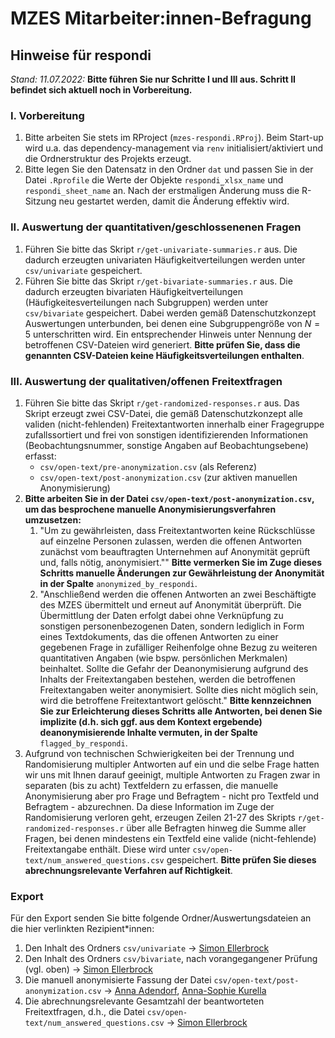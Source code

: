 # MZES Mitarbeiter:innen-Befragung

## Hinweise für respondi

*Stand: 11.07.2022:* **Bitte führen Sie nur Schritte I und III aus. Schritt II befindet sich aktuell noch in Vorbereitung.**

### I. Vorbereitung

1. Bitte arbeiten Sie stets im RProject (`mzes-respondi.RProj`). Beim Start-up wird u.a. das dependency-management via `renv` initialisiert/aktiviert und die Ordnerstruktur des Projekts erzeugt.
1. Bitte legen Sie den Datensatz in den Ordner `dat` und passen Sie in der Datei `.Rprofile` die Werte der Objekte `respondi_xlsx_name` und `respondi_sheet_name` an. Nach der erstmaligen Änderung muss die R-Sitzung neu gestartet werden, damit die Änderung effektiv wird.


### II. Auswertung der quantitativen/geschlossenenen Fragen

1. Führen Sie bitte das Skript `r/get-univariate-summaries.r` aus. Die dadurch erzeugten univariaten Häufigkeitverteilungen werden unter `csv/univariate` gespeichert.
1. Führen Sie bitte das Skript `r/get-bivariate-summaries.r` aus. Die dadurch erzeugten bivariaten Häufigkeitverteilungen (Häufigkeitesverteilungen nach Subgruppen) werden unter `csv/bivariate` gespeichert. Dabei werden gemäß Datenschutzkonzept Auswertungen unterbunden, bei denen eine Subgruppengröße von $N=5$ unterschritten wird. Ein entsprechender Hinweis unter Nennung der betroffenen CSV-Dateien wird generiert. **Bitte prüfen Sie, dass die genannten CSV-Dateien keine Häufigkeitsverteilungen enthalten**.

### III. Auswertung der qualitativen/offenen Freitextfragen

1. Führen Sie bitte das Skript `r/get-randomized-responses.r` aus. Das Skript erzeugt zwei CSV-Datei, die gemäß Datenschutzkonzept alle validen (nicht-fehlenden) Freitextantworten innerhalb einer Fragegruppe zufallssortiert und frei von sonstigen identifizierenden Informationen (Beobachtungsnummer, sonstige Angaben auf Beobachtungsebene) erfasst:
    - `csv/open-text/pre-anonymization.csv` (als Referenz)
    - `csv/open-text/post-anonymization.csv` (zur aktiven manuellen Anonymisierung)
1. **Bitte arbeiten Sie in der Datei `csv/open-text/post-anonymization.csv`, um das besprochene manuelle Anonymisierungsverfahren umzusetzen:**
    1. "Um zu gewährleisten, dass Freitextantworten keine Rückschlüsse auf einzelne Personen zulassen, werden die offenen Antworten zunächst vom beauftragten Unternehmen auf Anonymität geprüft und, falls nötig, anonymisiert."" **Bitte vermerken Sie im Zuge dieses Schritts manuelle Änderungen zur Gewährleistung der Anonymität in der Spalte** `anonymized_by_respondi`. 
    1. "Anschließend werden die offenen Antworten an zwei Beschäftigte des MZES übermittelt und erneut auf Anonymität überprüft. Die Übermittlung der Daten erfolgt dabei ohne Verknüpfung zu sonstigen personenbezogenen Daten, sondern lediglich in Form eines Textdokuments, das die offenen Antworten zu einer gegebenen Frage in zufälliger Reihenfolge ohne Bezug zu weiteren quantitativen Angaben (wie bspw. persönlichen Merkmalen) beinhaltet. Sollte die Gefahr der Deanonymisierung aufgrund des Inhalts der Freitextangaben bestehen, werden die betroffenen Freitextangaben weiter anonymisiert. Sollte dies nicht möglich sein, wird die betroffene Freitextantwort gelöscht." **Bitte kennzeichnen Sie zur Erleichterung dieses Schritts alle Antworten, bei denen Sie implizite (d.h. sich ggf. aus dem Kontext ergebende) deanonymisierende Inhalte vermuten, in der Spalte** `flagged_by_respondi`.
1. Aufgrund von technischen Schwierigkeiten bei der Trennung und Randomisierung multipler Antworten auf ein und die selbe Frage hatten wir uns mit Ihnen darauf geeinigt, multiple Antworten zu Fragen zwar in separaten (bis zu acht) Textfeldern zu erfassen, die manuelle Anonymisierung aber pro Frage und Befragtem - nicht pro Textfeld und Befragtem - abzurechnen. Da diese Information im Zuge der Randomisierung verloren geht, erzeugen Zeilen 21-27 des Skripts `r/get-randomized-responses.r` über alle Befragten hinweg die Summe aller Fragen, bei denen mindestens ein Textfeld eine valide (nicht-fehlende) Freitextangabe enthält. Diese wird unter `csv/open-text/num_answered_questions.csv` gespeichert. **Bitte prüfen Sie dieses abrechnungsrelevante Verfahren auf Richtigkeit**.

### Export

Für den Export senden Sie bitte folgende Ordner/Auswertungsdateien an die hier verlinkten Rezipient*innen:

1. Den Inhalt des Ordners `csv/univariate` $\rightarrow$ [Simon Ellerbrock](mailto:Simon.Ellerbrock@mzes.uni-mannheim.de)
1. Den Inhalt des Ordners `csv/bivariate`, nach vorangegangener Prüfung (vgl. oben) $\rightarrow$ [Simon Ellerbrock](mailto:Simon.Ellerbrock@mzes.uni-mannheim.de)
1. Die manuell anonymisierte Fassung der Datei `csv/open-text/post-anonymization.csv` $\rightarrow$ [Anna Adendorf](mailto:Anna.Adendorf@mzes.uni-mannheim.de), [Anna-Sophie Kurella](mailto:anna.kurella@mzes.uni-mannheim.de)
1. Die abrechnungsrelevante Gesamtzahl der beantworteten Freitextfragen, d.h., die Datei `csv/open-text/num_answered_questions.csv` $\rightarrow$ [Simon Ellerbrock](mailto:Simon.Ellerbrock@mzes.uni-mannheim.de)
